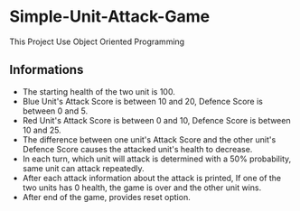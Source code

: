 # Simple-Unit-Attack-Game

This Project Use Object Oriented Programming

## Informations

- The starting health of the two unit is 100.
- Blue Unit's Attack Score is between 10 and 20, Defence Score is between 0 and 5.
- Red Unit's Attack Score is between 0 and 10, Defence Score is between 10 and 25.
- The difference between one unit's Attack Score and the other unit's Defence Score causes the attacked unit's health to decrease.
- In each turn, which unit will attack is determined with a 50% probability, same unit can attack repeatedly.
- After each attack information about the attack is printed, If one of the two units has 0 health, the game is over and the other unit wins.
- After end of the game, provides reset option.
